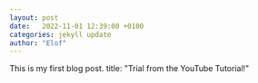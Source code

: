 ```yaml
---
layout: post
date:   2022-11-01 12:39:00 +0100
categories: jekyll update
author: "Elof"
---
```


This is my first blog post. 
title:  "Trial from the YouTube Tutorial!"
